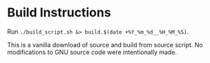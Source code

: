 # Build Instructions

Run `./build_script.sh &> build.$(date +%Y_%m_%d__%H_%M_%S)`.

This is a vanilla download of source and build from source script. No modifications to GNU source code were intentionally made.
